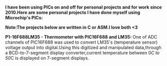 **I have been using PICs on and off for personal projects and for work since 2010.Here are some personal projects I have done myself using Microchip's PICs:**

**Note:The projects below are written in C or ASM.I love both <3** 


**P1-16F688LM35 - Thermometer with PIC16F688 and LM35:**
One of ADC channels of PIC16F688 was used to convert LM35's (temperature sensor) voltage output into digital.Using this digitized and manipulated data,through a BCD-to-7-segment display converter,current temperature between 0*C to 50*C is displayed on 7-segment displays.

